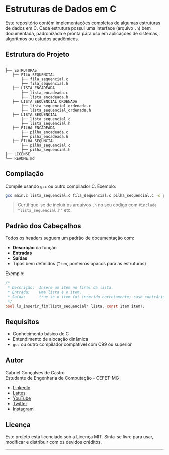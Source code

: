 # Estruturas de Dados em C

Este repositório contém implementações completas de algumas estruturas de dados em C. Cada estrutura possui uma interface (arquivo `.h`) bem documentada, padronizada e pronta para uso em aplicações de sistemas, algoritmos ou estudos acadêmicos.

## Estrutura do Projeto

```
.
├── ESTRUTURAS
   ├── FILA SEQUENCIAL
       ├── fila_sequencial.c
       ├── fila_sequencial.h
   ├── LISTA ENCADEADA
       ├── lista_encadeada.c
       ├── lista_encadeada.h
   ├── LISTA SEQUENCIAL ORDENADA
       ├── lista_sequencial_ordenada.c
       ├── lista_sequencial_ordenada.h
   ├── LISTA SEQUENCIAL
       ├── lista_sequencial.c
       ├── lista_sequencial.h
   ├── PILHA ENCADEADA
       ├── pilha_encadeada.c
       ├── pilha_encadeada.h
   ├── PILHA SEQUNCIAL
       ├── pilha_sequencial.c
       ├── pilha_sequencial.h
├── LICENSE
└── README.md
```

## Compilação

Compile usando `gcc` ou outro compilador C. Exemplo:

```bash
gcc main.c lista_sequencial.c fila_sequencial.c pilha_sequencial.c -o programa
```

> Certifique-se de incluir os arquivos `.h` no seu código com `#include "lista_sequencial.h"` etc.

## Padrão dos Cabeçalhos

Todos os headers seguem um padrão de documentação com:
- **Descrição** da função
- **Entradas**
- **Saídas**
- Tipos bem definidos (`Item`, ponteiros opacos para as estruturas)

Exemplo:

```c
/*
 * Descrição:  Insere um item no final da lista.
 * Entrada:    Uma lista e o item.
 * Saída:      true se o item foi inserido corretamente; caso contrário, false.
 */
bool ls_inserir_fim(lista_sequencial* lista, const Item item);
```

## Requisitos

- Conhecimento básico de C
- Entendimento de alocação dinâmica
- `gcc` ou outro compilador compatível com C99 ou superior

## Autor

Gabriel Gonçalves de Castro  
Estudante de Engenharia de Computação - CEFET-MG  

- [LinkedIn](https://www.linkedin.com/in/gabriel-gon%C3%A7alves-534598321/)
- [Lattes](http://buscatextual.cnpq.br/buscatextual/visualizacv.do?metodo=apresentar&id=K1547984P6)
- [YouTube](https://www.youtube.com/@GabrielSmeltier)
- [Twitter](https://x.com/Smeltier)
- [Instagram](https://www.instagram.com/ocastrogoncalves/)

## Licença

Este projeto está licenciado sob a Licença MIT. Sinta-se livre para usar, modificar e distribuir com os devidos créditos.

---
